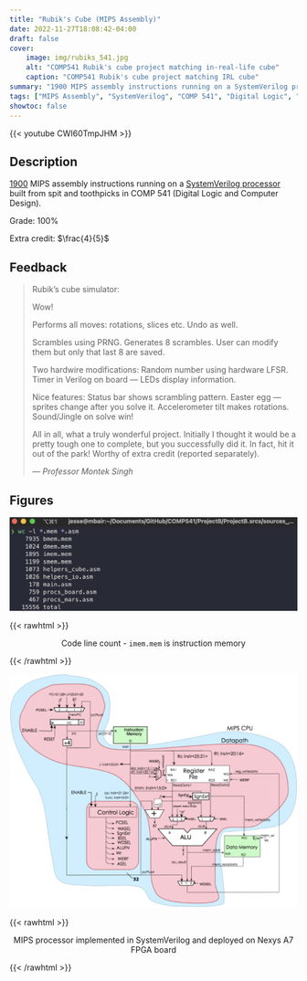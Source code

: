 ```yaml
---
title: "Rubik's Cube (MIPS Assembly)"
date: 2022-11-27T18:08:42-04:00
draft: false
cover:
    image: img/rubiks_541.jpg
    alt: "COMP541 Rubik's cube project matching in-real-life cube"
    caption: "COMP541 Rubik's cube project matching IRL cube"
summary: "1900 MIPS assembly instructions running on a SystemVerilog processor built from spit and toothpicks in COMP 541 (Digital Logic). Grade: 100%; extra credit: $\\frac{4}{5}$."
tags: ["MIPS Assembly", "SystemVerilog", "COMP 541", "Digital Logic", "UNC", "Rubik's"]
showtoc: false
---
```


{{< youtube CWI60TmpJHM >}}

## Description

[1900](#figures) MIPS assembly instructions running on a [SystemVerilog processor](#figures) built from spit and toothpicks in COMP 541 (Digital Logic and Computer Design).

Grade: 100%

Extra credit: $\frac{4}{5}$

## Feedback

> Rubik’s cube simulator:
>
> Wow!
>
> Performs all moves: rotations, slices etc. Undo as well.
>
> Scrambles using PRNG. Generates 8 scrambles. User can modify them but only that last 8 are saved.
>
> Two hardwire modifications: Random number using hardware LFSR. Timer in Verilog on board — LEDs display information.
>
> Nice features: Status bar shows scrambling pattern. Easter egg — sprites change after you solve it. Accelerometer tilt makes rotations. Sound/Jingle on solve win!
>
> All in all, what a truly wonderful project. Initially I thought it would be a pretty tough one to complete, but you successfully did it. In fact, hit it out of the park! Worthy of extra credit (reported separately).
>
> — <cite>Professor Montek Singh</cite>

## Figures

![Line count of Rubik's project](img/541_rubiks_stats.jpg)

{{< rawhtml >}}
<p align="center">Code line count - <code>imem.mem</code> is instruction memory</p>
{{< /rawhtml >}}

![MIPS processor implemented in SystemVerilog](img/541_mips_processor.jpg)

{{< rawhtml >}}
<p align="center">MIPS processor implemented in SystemVerilog and deployed on Nexys A7 FPGA board</p>
{{< /rawhtml >}}
